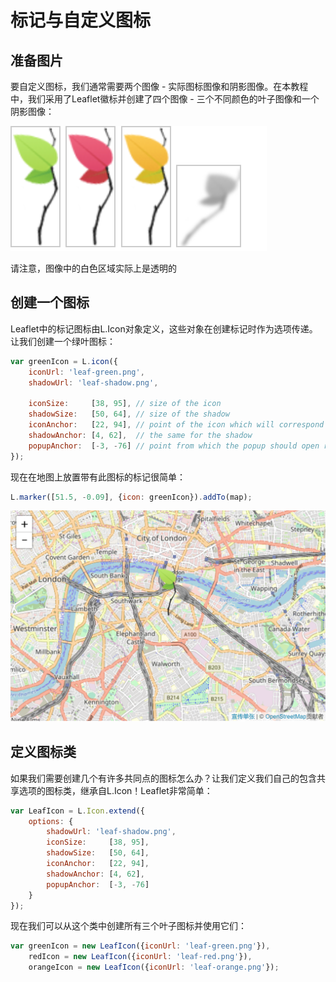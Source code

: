 # 标记与自定义图标

## 准备图片

要自定义图标，我们通常需要两个图像 - 实际图标图像和阴影图像。在本教程中，我们采用了Leaflet徽标并创建了四个图像 - 三个不同颜色的叶子图像和一个阴影图像：

![20190703162319](../../images/20190703162319.png)

请注意，图像中的白色区域实际上是透明的

## 创建一个图标

Leaflet中的标记图标由L.Icon对象定义，这些对象在创建标记时作为选项传递。让我们创建一个绿叶图标：

```js
var greenIcon = L.icon({
    iconUrl: 'leaf-green.png',
    shadowUrl: 'leaf-shadow.png',

    iconSize:     [38, 95], // size of the icon
    shadowSize:   [50, 64], // size of the shadow
    iconAnchor:   [22, 94], // point of the icon which will correspond to marker's location
    shadowAnchor: [4, 62],  // the same for the shadow
    popupAnchor:  [-3, -76] // point from which the popup should open relative to the iconAnchor
});
```

现在在地图上放置带有此图标的标记很简单：

```js
L.marker([51.5, -0.09], {icon: greenIcon}).addTo(map);
```

![20190703162516](../../images/20190703162516.png)

## 定义图标类

如果我们需要创建几个有许多共同点的图标怎么办？让我们定义我们自己的包含共享选项的图标类，继承自L.Icon！Leaflet非常简单：

```js
var LeafIcon = L.Icon.extend({
    options: {
        shadowUrl: 'leaf-shadow.png',
        iconSize:     [38, 95],
        shadowSize:   [50, 64],
        iconAnchor:   [22, 94],
        shadowAnchor: [4, 62],
        popupAnchor:  [-3, -76]
    }
});
```

现在我们可以从这个类中创建所有三个叶子图标并使用它们：

```js
var greenIcon = new LeafIcon({iconUrl: 'leaf-green.png'}),
    redIcon = new LeafIcon({iconUrl: 'leaf-red.png'}),
    orangeIcon = new LeafIcon({iconUrl: 'leaf-orange.png'});
```
